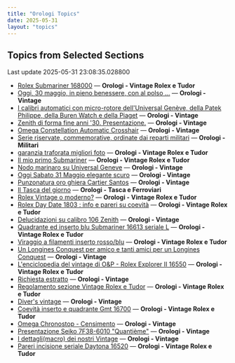 ```yaml
---
title: "Orologi Topics"
date: 2025-05-31
layout: "topics"
---
```


## Topics from Selected Sections

Last update 2025-05-31 23:08:35.028800

- [Rolex Submariner 168000](https://orologi.forumfree.it/?t=80709399) — **Orologi - Vintage Rolex e Tudor**
- [Oggi, 30 maggio, in pieno benessere, con al polso ...](https://orologi.forumfree.it/?t=80708229) — **Orologi - Vintage**
- [I calibri automatici con micro-rotore dell'Universal Genève, della Patek Philippe, della Buren Watch e della Piaget](https://orologi.forumfree.it/?t=80701756) — **Orologi - Vintage**
- [Zenith di forma fine anni '30. Presentazione.](https://orologi.forumfree.it/?t=80707941) — **Orologi - Vintage**
- [Omega Constellation Automatic Crosshair](https://orologi.forumfree.it/?t=80709226) — **Orologi - Vintage**
- [Serie riservate, commemorative, ordinate dai reparti militari](https://orologi.forumfree.it/?t=70708713) — **Orologi - Militari**
- [garanzia traforata migliori foto](https://orologi.forumfree.it/?t=80708694) — **Orologi - Vintage Rolex e Tudor**
- [Il mio primo Submariner](https://orologi.forumfree.it/?t=80696857) — **Orologi - Vintage Rolex e Tudor**
- [Nodo marinaro su Universal Geneve](https://orologi.forumfree.it/?t=80708588) — **Orologi - Vintage**
- [Oggi Sabato 31 Maggio elegante scuro](https://orologi.forumfree.it/?t=80708995) — **Orologi - Vintage**
- [Punzonatura oro ghiera  Cartier Santos](https://orologi.forumfree.it/?t=80708955) — **Orologi - Vintage**
- [Il Tasca del giorno](https://orologi.forumfree.it/?t=80702163) — **Orologi - Tasca e Ferroviari**
- [Rolex Vintage o moderno?](https://orologi.forumfree.it/?t=80552694) — **Orologi - Vintage Rolex e Tudor**
- [Rolex Day Date 1803 : info e pareri su coevità](https://orologi.forumfree.it/?t=76942846) — **Orologi - Vintage Rolex e Tudor**
- [Delucidazioni su calibro 106 Zenith](https://orologi.forumfree.it/?t=79853097) — **Orologi - Vintage**
- [Quadrante ed inserto blu Submariner 16613 seriale L](https://orologi.forumfree.it/?t=80709553) — **Orologi - Vintage Rolex e Tudor**
- [Viraggio a filamenti inserto rosso/blu](https://orologi.forumfree.it/?t=80703308) — **Orologi - Vintage Rolex e Tudor**
- [Un Longines Conquest per amico e tanti amici per un Longines Conquest](https://orologi.forumfree.it/?t=80703575) — **Orologi - Vintage**
- [L'enciclopedia del vintage di O&P - Rolex Explorer II 16550](https://orologi.forumfree.it/?t=80216784) — **Orologi - Vintage Rolex e Tudor**
- [Richiesta estratto](https://orologi.forumfree.it/?t=80708758) — **Orologi - Vintage**
- [Regolamento sezione Vintage Rolex e Tudor](https://orologi.forumfree.it/?t=80708675) — **Orologi - Vintage Rolex e Tudor**
- [Diver's vintage](https://orologi.forumfree.it/?t=71608461) — **Orologi - Vintage**
- [Coevità inserto e quadrante Gmt 16700](https://orologi.forumfree.it/?t=80688511) — **Orologi - Vintage Rolex e Tudor**
- [Omega Chronostop - Censimento](https://orologi.forumfree.it/?t=80707535) — **Orologi - Vintage**
- [Presentazione Seiko 7F38-6010 "Quantième"](https://orologi.forumfree.it/?t=80706132) — **Orologi - Vintage**
- [I dettagli(macro) dei nostri Vintage](https://orologi.forumfree.it/?t=80396891) — **Orologi - Vintage**
- [Pareri incisione seriale Daytona 16520](https://orologi.forumfree.it/?t=80706071) — **Orologi - Vintage Rolex e Tudor**
